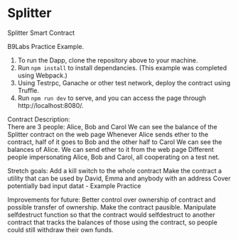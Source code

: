# Splitter
Splitter Smart Contract

B9Labs Practice Example. 

1. To run the Dapp, clone the repository above to your machine. 
2. Run `npm install` to install dependancies. (This example was completed using Webpack.) 
3. Using Testrpc, Ganache or other test network, deploy the contract using Truffle. 
4. Run `npm run dev` to serve, and you can access the page through http://localhost:8080/.

Contract Description:  
There are 3 people: Alice, Bob and Carol
We can see the balance of the Splitter contract on the web page
Whenever Alice sends ether to the contract, half of it goes to Bob and the other half to Carol
We can see the balances of Alice. 
We can send ether to it from the web page
Different people impersonating Alice, Bob and Carol, all cooperating on a test net.

Stretch goals:
Add a kill switch to the whole contract
Make the contract a utility that can be used by David, Emma and anybody with an address
Cover potentially bad input datat - Example Practice

Improvements for future: Better control over ownership of contract and possible transfer of ownership. Make the contract pausible. Manipulate selfdestruct function so that the contract would selfdestruct to another contract that tracks the balances of those using the contract, so people could still withdraw their own funds. 


